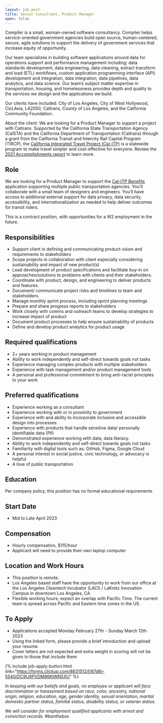 ```yaml
---
layout: job_post
title: Senior Consultant, Product Manager
open: false
---
```

Compiler is a small, woman-owned software consultancy. Compiler helps service-oriented government agencies build open source, human-centered, secure, agile solutions to support the delivery of government services that increase equity of opportunity.

Our team specializes in building software applications around data for operations support and performance management including: data standards development, data engineering, data cleaning, extract transform and load (ETL) workflows, custom application programming interface (API) development and integration, data integration, data pipelines, data analytics, and data science. Our team’s subject matter expertise in transportation, housing, and homelessness provides depth and quality to the services we design and the applications we build.

Our clients have included: City of Los Angeles, City of West Hollywood, CicLAvia, LA2050, Caltrans, County of Los Angeles, and the California Community Foundation.

About the client: We are looking for a Product Manager to support a project with Caltrans. Supported by the California State Transportation Agency (CalSTA) and the California Department of Transportation (Caltrans) through a grant from the California Transit and Intercity Rail Capital Program (TIRCP), the [California Integrated Travel Project (Cal-ITP)](https://www.calitp.org/) is a statewide program to make travel simpler and cost-effective for everyone. Review the [2021 Accomplishments report](https://www.calitp.org/assets/Cal-ITP.2021.Accomplishments.Report.pdf) to learn more.

## Role

We are looking for a Product Manager to support the [Cal-ITP Benefits](https://benefits.calitp.org/) application supporting multiple public transportation agencies. You’ll collaborate with a small team of designers and engineers. You’ll have access to additional external support for data privacy, data security, accessibility, and internationalization as needed to help deliver outcomes for transit riders.

This is a contract position, with opportunities for a W2 employment in the future.


## Responsibilities

* Support client in defining and communicating product vision and requirements to stakeholders
* Scope projects in collaboration with client especially considering sustainability and impact of new product(s)
* Lead development of product specifications and facilitate buy-in on approaches/solutions to problems with clients and their stakeholders.
* Coordinate with product, design, and engineering to deliver products and features.
* Document/ communicate project risks and timelines to team and stakeholders.
* Manage monthly sprint process, including sprint planning meetings
* Prepare and share progress reports to stakeholders
* Work closely with comms and outreach teams to develop strategies to increase impact of product
* Document product processes to help ensure sustainability of products
* Define and develop product analytics for product usage


## Required qualifications

* 2+ years working in product management
* Ability to work independently and self-direct towards goals not tasks
* Experience managing complex products with multiple stakeholders
* Experience with task management and/or product management tools
* A personal and professional commitment to bring anti-racist principles to your work

## Preferred qualifications

* Experience working as a consultant
* Experience working with or in proximity to government
* Experience with and ability to incorporate inclusive and accessible design into processes.
* Experience with products that handle sensitive data/ personally identifiable data (PII)
* Demonstrated experience working with data, data literacy.
* Ability to work independently and self-direct towards goals not tasks
* Familiarity with digital tools such as; GitHub, Figma, Google Cloud
* A personal interest in social justice, civic technology, or advocacy is helpful
* A love of public transportation


## Education

Per company policy, this position has no formal educational requirements

## Start Date

* Mid to Late April 2023

## Compensation

* Hourly compensation, $115/hour
* Applicant will need to provide their own laptop computer

## Location and Work Hours

* This position is remote.
* Los Angeles based staff have the opportunity to work from our office at the Los Angeles Cleantech Incubator (LACI) / LaKretz Innovation Campus in downtown Los Angeles, CA
* Flexible working hours; expect an overlap with Pacific Time. The current team is spread across Pacific and Eastern time zones in the US.

## To Apply

* Applications accepted Monday February 27th - Sunday March 12th 2023
* Using the linked form, please provide a brief introduction and upload your resume.
* Cover letters are not expected and extra weight in scoring will not be given to those that include them

{% include job-apply-button.html link="https://forms.clickup.com/8631512/f/87d6r-5540/DC9U9PVDM86KIWN5XU" %}

_In keeping with our beliefs and goals, no employee or applicant will face discrimination or harassment based on race, color, ancestry, national origin, religion, education, age, gender identity, sexual orientation, marital domestic partner status, familial status, disability status, or veteran status._

_We will consider for employment qualified applicants with arrest and conviction records. #banthebox_
